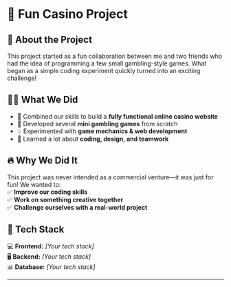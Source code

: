 # 🎰 Fun Casino Project  

## 🎯 About the Project  
This project started as a fun collaboration between me and two friends who had the idea of programming a few small gambling-style games. What began as a simple coding experiment quickly turned into an exciting challenge!  

## 👨‍💻 What We Did  
- 🚀 Combined our skills to build a **fully functional online casino website**  
- 🎲 Developed several **mini gambling games** from scratch  
- 💡 Experimented with **game mechanics & web development**  
- 🔧 Learned a lot about **coding, design, and teamwork**  

## 🔥 Why We Did It  
This project was never intended as a commercial venture—it was just for fun! We wanted to:  
✅ **Improve our coding skills**  
✅ **Work on something creative together**  
✅ **Challenge ourselves with a real-world project**  

## 🚀 Tech Stack  
💻 **Frontend:** _[Your tech stack]_  
🖥️ **Backend:** _[Your tech stack]_  
📊 **Database:** _[Your tech stack]_  

---

